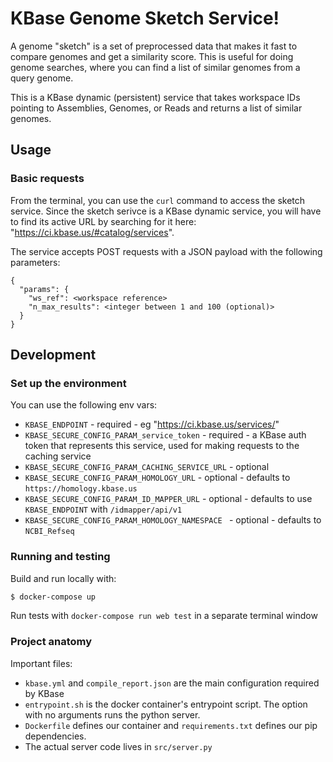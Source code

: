 # KBase Genome Sketch Service!

A genome "sketch" is a set of preprocessed data that makes it fast to compare genomes and get a similarity score. This is useful for doing genome searches, where you can find a list of similar genomes from a query genome.

This is a KBase dynamic (persistent) service that takes workspace IDs pointing to Assemblies, Genomes, or Reads and returns a list of similar genomes.

## Usage

### Basic requests

From the terminal, you can use the `curl` command to access the sketch service. Since the sketch serivce is a KBase dynamic service, you will have to find its active URL by searching for it here: "https://ci.kbase.us/#catalog/services".

The service accepts POST requests with a JSON payload with the following parameters:

```
{
  "params": {
    "ws_ref": <workspace reference>
    "n_max_results": <integer between 1 and 100 (optional)>
  }
}
```

## Development

### Set up the environment

You can use the following env vars:

- `KBASE_ENDPOINT` - required - eg "https://ci.kbase.us/services/"
- `KBASE_SECURE_CONFIG_PARAM_service_token` - required - a KBase auth token that represents this service, used for making requests to the caching service
- `KBASE_SECURE_CONFIG_PARAM_CACHING_SERVICE_URL` - optional
- `KBASE_SECURE_CONFIG_PARAM_HOMOLOGY_URL` - optional - defaults to `https://homology.kbase.us`
- `KBASE_SECURE_CONFIG_PARAM_ID_MAPPER_URL` - optional - defaults to use `KBASE_ENDPOINT` with `/idmapper/api/v1`
- `KBASE_SECURE_CONFIG_PARAM_HOMOLOGY_NAMESPACE ` - optional - defaults to `NCBI_Refseq`

### Running and testing

Build and run locally with:

```sh
$ docker-compose up
```

Run tests with `docker-compose run web test` in a separate terminal window

### Project anatomy

Important files:

* `kbase.yml` and `compile_report.json` are the main configuration required by KBase
* `entrypoint.sh` is the docker container's entrypoint script. The option with no arguments runs the python server.
* `Dockerfile` defines our container and `requirements.txt` defines our pip dependencies.
* The actual server code lives in `src/server.py`
